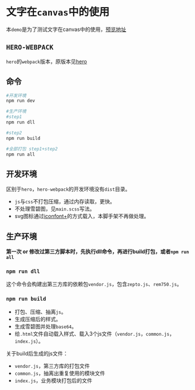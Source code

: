 # 文字在`canvas`中的使用

本`demo`是为了测试文字在canvas中的使用，[预览地址](http://007sair.github.io/demo/canvas_text/index.html)

## `HERO-WEBPACK`

`hero`的`webpack`版本，原版本见[hero](https://github.com/007sair/hero)

## 命令

``` bash
#开发环境
npm run dev

#生产环境
#step1
npm run dll

#step2
npm run build

#全部打包 step1+step2
npm run all
```

## 开发环境

区别于`hero`，`hero-webpack`的开发环境没有`dist`目录。

- `js`与`css`不打包压缩，通过内存读取，更快。
- 不处理雪碧图，见`main.scss`写法。
- svg图标通过[iconfont+](http://www.iconfont.cn/)的方式载入，本脚手架不再做处理。

## 生产环境

**第一次 or 修改过第三方脚本时，先执行dll命令，再进行build打包，或者`npm run all`**

### `npm run dll`

这个命令会构建出第三方库的依赖包`vendor.js`，包含`zepto.js`、`rem750.js`。

### `npm run build`

- 打包、压缩、抽离`js`。
- 生成压缩后的样式。
- 生成雪碧图并处理`base64`。
- 给`.html`文件自动载入样式、载入3个js文件（`vendor.js`，`common.js`，`index.js`）。

关于build后生成的js文件：

- `vendor.js`，第三方库的打包文件
- `common.js`，抽离出重复使用的模块文件
- `index.js`，业务模块打包后的文件